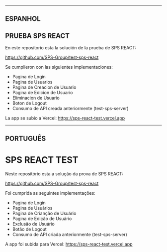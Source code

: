----------------------------------
ESPANHOL
----------------------------------

## PRUEBA SPS REACT

En este repositorio esta la solución de la prueba de SPS REACT:

https://github.com/SPS-Group/test-sps-react

Se cumplieron con las siguientes implementaciones:

- Pagina de Login
- Pagina de Usuarios
- Pagina de Creacion de Usuario
- Pagina de Edicion de Usuario
- Eliminacion de Usuario
- Boton de Logout
- Consumo de API creada anteriormente (test-sps-server)

La app se subio a Vercel: https://sps-react-test.vercel.app

----------------------------------
PORTUGUÊS
----------------------------------

# SPS REACT TEST

Neste repositório esta a solução da prova de SPS REACT:

https://github.com/SPS-Group/test-sps-react

Foi cumprida as seguintes implementações:

- Pagina de Login
- Pagina de Usuários
- Pagina de Crianção de Usuário
- Pagina de Edição de Usuário
- Exclusão de Usuário
- Botão de Logout
- Consumo de API criada anteriormente (test-sps-server)

A app foi subida para Vercel: https://sps-react-test.vercel.app



